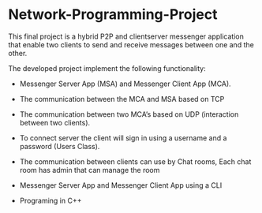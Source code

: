 # Network-Programming-Project

This final project is a hybrid P2P and client­server messenger application
that enable two clients to send and receive messages between one and the
other.

The developed project implement the following functionality:

* Messenger Server App (MSA) and Messenger Client App (MCA).

* The communication between the MCA and MSA based on TCP

* The communication between two MCA’s based on UDP (interaction between two clients).

* To connect server the client will sign in using a username and a password (Users Class).

* The communication between clients can use by Chat rooms, Each chat room has admin that can manage the room

* Messenger Server App and Messenger Client App using a CLI

* Programing in C++



